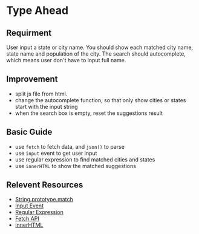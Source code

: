# Type Ahead

## Requirment
User input a state or city name. You should show each matched city name, state name and population of the city. The search should autocomplete, which means user don't have to input full name.

## Improvement
- split js file from html.
- change the autocomplete function, so that only show cities or states start with the input string
- when the search box is empty, reset the suggestions result

## Basic Guide
- use `fetch` to fetch data, and `json()` to parse
- use `input` event to get user input
- use regular expression to find matched cities and states
- use `innerHTML` to show the matched suggestions

## Relevent Resources
- [String.prototype.match](https://developer.mozilla.org/en-US/docs/Web/JavaScript/Reference/Global_Objects/String/match)
- [Input Event](https://developer.mozilla.org/en-US/docs/Web/API/HTMLElement/input_event)
- [Regular Expression](https://developer.mozilla.org/en-US/docs/Web/JavaScript/Guide/Regular_Expressions)
- [Fetch API](https://developer.mozilla.org/en-US/docs/Web/API/Fetch_API)
- [innerHTML](https://developer.mozilla.org/en-US/docs/Web/API/Element/innerHTML)

